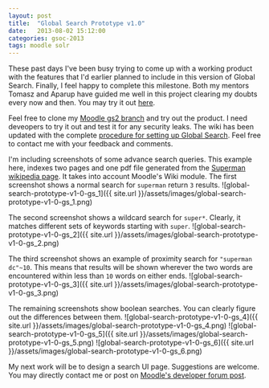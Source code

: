 ```yaml
---
layout: post
title:  "Global Search Prototype v1.0"
date:   2013-08-02 15:12:00
categories: gsoc-2013
tags: moodle solr
---
```


These past days I've been busy trying to come up with a working product with the features that I'd earlier planned to include in this version of Global Search.
Finally, I feel happy to complete this milestone. Both my mentors Tomasz and Aparup have guided me well in this project clearing my doubts every now and then. You may try it out [here][gs-demo-link].

Feel free to clone my [Moodle gs2 branch][moodle-gs2-branch] and try out the product. I need deveopers to try it out and test it for any security leaks. The wiki has been updated with the complete [procedure for setting up Global Search][wiki]. Feel free to contact me with your feedback and comments.

I'm including screenshots of some advance search queries. This example here, indexes two pages and one pdf file generated from the [Superman wikipedia page][superman-wikipedia]. It takes into account Moodle's Wiki module.
The first screenshot shows a normal search for <code>superman</code> return <code>3</code> results.
![global-search-prototype-v1-0-gs_1]({{ site.url }}/assets/images/global-search-prototype-v1-0-gs_1.png)

The second screenshot shows a wildcard search for <code>super*</code>. Clearly, it matches different sets of keywords starting with <code>super</code>.
![global-search-prototype-v1-0-gs_2]({{ site.url }}/assets/images/global-search-prototype-v1-0-gs_2.png)

The third screenshot shows an example of proximity search for <code>"superman dc"~10</code>. This means that results will be shown wherever the two words are encountered within less than <code>10</code> words on either ends.
![global-search-prototype-v1-0-gs_3]({{ site.url }}/assets/images/global-search-prototype-v1-0-gs_3.png)

The remaining screenshots show boolean searches. You can clearly figure out the differences between them.
![global-search-prototype-v1-0-gs_4]({{ site.url }}/assets/images/global-search-prototype-v1-0-gs_4.png)
![global-search-prototype-v1-0-gs_5]({{ site.url }}/assets/images/global-search-prototype-v1-0-gs_5.png)
![global-search-prototype-v1-0-gs_6]({{ site.url }}/assets/images/global-search-prototype-v1-0-gs_6.png)

My next work will be to design a search UI page. Suggestions are welcome. You may directly contact me or post on [Moodle's developer forum post][dev-discussion].

[gs-demo-link]: https://github.com/prateeksachan/moodle/tree/gs2
[moodle-gs2-branch]: https://github.com/prateeksachan/moodle/tree/gs2
[wiki]: http://docs.moodle.org/dev/Global_search#Prototype:_version_1.0
[superman-wikipedia]: https://en.wikipedia.org/wiki/Superman
[dev-discussion]: https://moodle.org/mod/forum/discuss.php?d=227805
